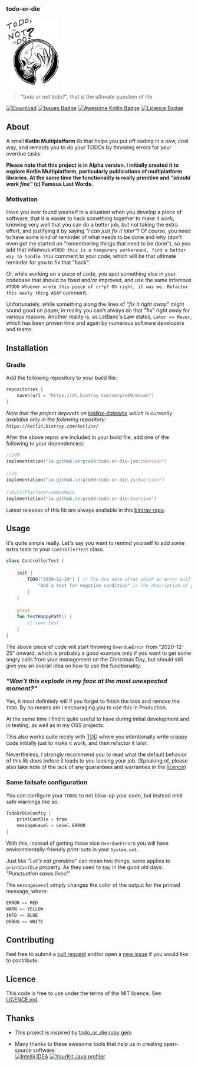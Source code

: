 ### todo-or-die

<img src="icon/todo-or-die.png" height="186" alt="todo-or-die"></img>

> "todo or not todo?", that is the ultimate question of life

[![Download](https://api.bintray.com/packages/serpro69/maven/todo-or-die/images/download.svg)](https://bintray.com/serpro69/maven/todo-or-die/_latestVersion)
[![Issues Badge](https://img.shields.io/github/issues/serpro69/todo-or-die.svg)](https://github.com/serpro69/todo-or-die/issues)
[![Awesome Kotlin Badge](https://kotlin.link/awesome-kotlin.svg)](https://github.com/KotlinBy/awesome-kotlin)
[![Licence Badge](https://img.shields.io/github/license/serpro69/todo-or-die.svg)](LICENCE.md)

## About

A small **Kotlin Multiplatform** lib that helps you put off coding in a new, cool way, and reminds you to do your TODOs
by throwing errors for your overdue tasks.

<b>Please note that this project is in Alpha version.
 I initially created it to explore Kotlin Multiplatform, particularly publications of multiplatform libraries.
 At the same time the functionality is really primitive and <i>"should work fine"</i> (c) Famous Last Words.</b>
 
### Motivation

Have you ever found yourself in a situation when you develop a piece of software, that it is easier to hack something together to make it work,
knowing very well that you can do a better job, but not taking the extra effort, and justifying it by saying *"I can just fix it later"*? 
Of course, you need to have some kind of reminder of what needs to be done and why (don't even get me started on "remembering things that need to be done"), 
so you add that infamous `#TODO this is a temporary workaround, find a better way to handle this` comment to your code, 
which will be that ultimate reminder for you to fix that "hack".

Or, while working on a piece of code, you spot something else in your codebase that should be fixed and/or improved,
and use the same infamous `#TODO Whoever wrote this piece of cr*p? Oh right, it was me. Refactor this nasty thing ASAP` comment.

Unfortunately, while something along the lines of *"fix it right away"* might sound good on paper,
in reality you can't always do that "fix" right away for various reasons.
Another reality is, as LeBlanc's Law states, `Later == Never`, 
which has been proven time and again by numerous software developers and teams.

## Installation

### Gradle

Add the following repository to your build file:
```kotlin
repositories {
    maven(url = "https://dl.bintray.com/serpro69/maven")
}
```


*Note that the project depends on [kotlinx-datetime](https://github.com/Kotlin/kotlinx-datetime)
which is currently available only in the following repository: `https://kotlin.bintray.com/kotlinx/`*

After the above repos are included in your build file, add one of the following to your dependencies:
```kotlin
//JVM
implementation("io.github.serpro69:todo-or-die-jvm:$version")

//JS
implementation("io.github.serpro69:todo-or-die-js:$version")

//MultiPlatform/commonMain
implementation("io.github.serpro69:todo-or-die:$version")
```

Latest releases of this lib are always available in this
[bintray repo](https://bintray.com/serpro69/maven/todo-or-die/_latestVersion).

## Usage

It's quite simple really. Let's say you want to remind yourself to add some extra tests to your `ControllerTest` class.

```kotlin
class ControllerTest {

    init {
        TODO("2020-12-24") { // The due date after which an error will be thrown
            "Add a test for negative condition" // The description of your task
        }
    }
    
    @Test
    fun testHappyPath() {
        // some test
    }
}
```

The above piece of code will start throwing `OverdueError` from "2020-12-25" onward, 
which is probably a good example only if you want to get some angry calls from your management on the Christmas Day,
but should still give you an overall idea on how to use the functionality.

### *"Won't this explode in my face at the most unexpected moment?"*

Yes, it most definitely will if you forget to finish the task and remove the `TODO`.
By no means am I encouraging you to use this in Production.

At the same time I find it quite useful to have during initial development and in testing,
as well as in my OSS projects.

This also works quite nicely with [TDD](https://en.wikipedia.org/wiki/Test-driven_development)
where you intentionally write crappy code initially just to make it work, and then refactor it later.

Nevertheless, I strongly recommend you to read what the default behavior of this lib does before it leads to you loosing your job.
(Speaking of, please also take note of the lack of any guarantees and warranties in the [licence](LICENCE.md))

### Some failsafe configuration

You can configure your `TODO`s to not blow-up your code, but instead emit safe warnings like so:
```kotlin
TodoOrDieConfig {
    printCantDie = true
    messageLevel = Level.ERROR
}
```

With this, instead of getting those nice `OverdueError`s you will have environmentally-friendly print-outs in your `System.out`.

Just like <i>"Let's eat grandma"</i> can mean two things, same applies to `printCantDie` property.
As they used to say in the good old days: <i>"Punctuation saves lives!"</i>

The `messageLevel` simply changes the color of the output for the printed message, where:
```kotlin
ERROR == RED
WARN == YELLOW
INFO == BLUE
DEBUG == WHITE
```


## Contributing

Feel free to submit a [pull request](https://github.com/serpro69/kotlin-faker/compare) 
and/or open a [new issue](https://github.com/serpro69/kotlin-faker/issues/new)
if you would like to contribute.

## Licence

This code is free to use under the terms of the MIT licence.
See [LICENCE.md](LICENCE.md).

## Thanks

* This project is inspired by [todo_or_die ruby gem](https://github.com/searls/todo_or_die)

* Many thanks to these awesome tools that help us in creating open-source software:  
[![Intellij IDEA](https://cloud.google.com/tools/images/icon_IntelliJIDEA.png)](http://www.jetbrains.com/idea) 
[![YourKit Java profiler](https://www.yourkit.com/images/yklogo.png)](https://www.yourkit.com/features/)
